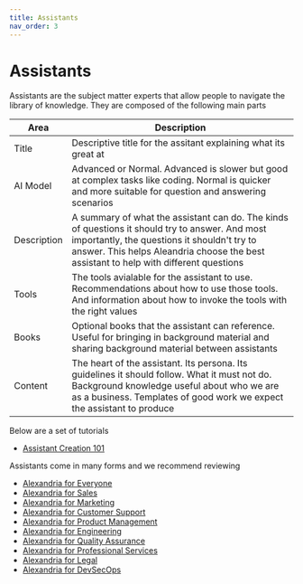 ```yaml
---
title: Assistants
nav_order: 3
---
```


# Assistants

Assistants are the subject matter experts that allow people to navigate the library of knowledge. They are composed of the following main parts

| Area | Description |
|------|-------------|
| Title | Descriptive title for the assitant explaining what its great at |
| AI Model | Advanced or Normal. Advanced is slower but good at complex tasks like coding. Normal is quicker and more suitable for question and answering scenarios | 
| Description | A summary of what the assistant can do. The kinds of questions it should try to answer. And most importantly, the questions it shouldn't try to answer. This helps Aleandria choose the best assistant to help with different questions |
| Tools | The tools avialable for the assistant to use. Recommendations about how to use those tools. And information about how to invoke the tools with the right values |
| Books | Optional books that the assistant can reference. Useful for bringing in background material and sharing background material between assistants |
| Content | The heart of the assistant. Its persona. Its guidelines it should follow. What it must not do. Background knowledge useful about who we are as a business. Templates of good work we expect the assistant to produce |

Below are a set of tutorials 

* [Assistant Creation 101](assistant-creation-tutorial)

Assistants come in many forms and we recommend reviewing 

* [Alexandria for Everyone](/alexandria.github.io/departments/general/intro)
* [Alexandria for Sales](/alexandria.github.io/departments/sales/intro)
* [Alexandria for Marketing](/alexandria.github.io/departments/marketing/intro)
* [Alexandria for Customer Support](/alexandria.github.io/departments/cs/intro)
* [Alexandria for Product Management](/alexandria.github.io/departments/product/intro)
* [Alexandria for Engineering](/alexandria.github.io/departments/engineering/intro)
* [Alexandria for Quality Assurance](/alexandria.github.io/departments/qa/intro)
* [Alexandria for Professional Services](/alexandria.github.io/departments/ps/intro)
* [Alexandria for Legal](/alexandria.github.io/departments/legal/intro)
* [Alexandria for DevSecOps](/alexandria.github.io/departments/devsecops/intro)